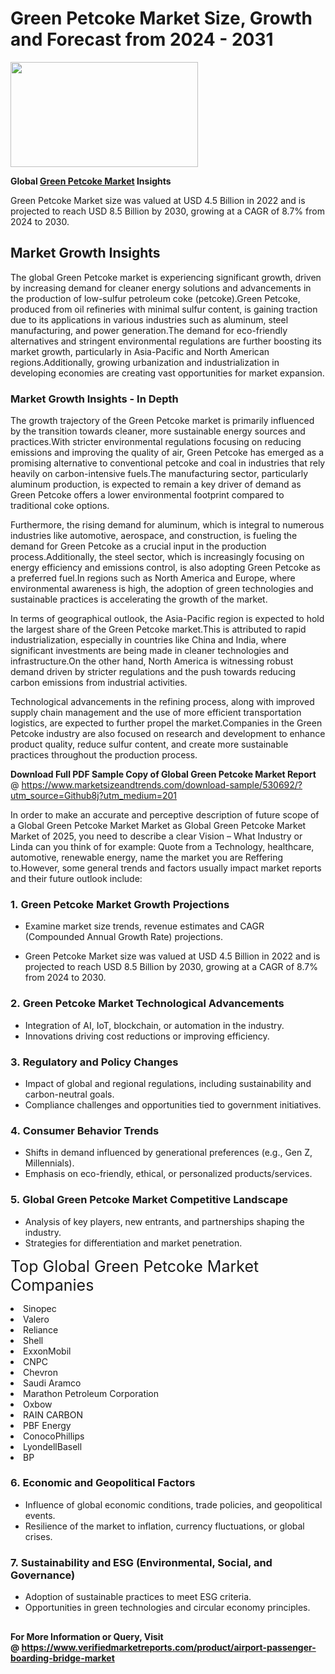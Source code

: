 <H1>Green Petcoke Market Size, Growth and Forecast from 2024 - 2031</H1><img class="aligncenter size-medium wp-image-584254" src="https://thirdeyenews.in/wp-content/uploads/2024/09/Global-Market-Research-300x168.jpeg" alt="" width="300" height="168" /><p><strong>Global&nbsp;<a href="https://www.marketsizeandtrends.com/download-sample/530692/?utm_source=Github8j?utm_medium=201">Green Petcoke Market</a> Insights</strong></p><p>Green Petcoke Market size was valued at USD 4.5 Billion in 2022 and is projected to reach USD 8.5 Billion by 2030, growing at a CAGR of 8.7% from 2024 to 2030.</p><p><h2>Market Growth Insights</h2> <p>The global Green Petcoke market is experiencing significant growth, driven by increasing demand for cleaner energy solutions and advancements in the production of low-sulfur petroleum coke (petcoke).Green Petcoke, produced from oil refineries with minimal sulfur content, is gaining traction due to its applications in various industries such as aluminum, steel manufacturing, and power generation.The demand for eco-friendly alternatives and stringent environmental regulations are further boosting its market growth, particularly in Asia-Pacific and North American regions.Additionally, growing urbanization and industrialization in developing economies are creating vast opportunities for market expansion.</p> <h3>Market Growth Insights - In Depth</h3> <p>The growth trajectory of the Green Petcoke market is primarily influenced by the transition towards cleaner, more sustainable energy sources and practices.With stricter environmental regulations focusing on reducing emissions and improving the quality of air, Green Petcoke has emerged as a promising alternative to conventional petcoke and coal in industries that rely heavily on carbon-intensive fuels.The manufacturing sector, particularly aluminum production, is expected to remain a key driver of demand as Green Petcoke offers a lower environmental footprint compared to traditional coke options.</p> <p>Furthermore, the rising demand for aluminum, which is integral to numerous industries like automotive, aerospace, and construction, is fueling the demand for Green Petcoke as a crucial input in the production process.Additionally, the steel sector, which is increasingly focusing on energy efficiency and emissions control, is also adopting Green Petcoke as a preferred fuel.In regions such as North America and Europe, where environmental awareness is high, the adoption of green technologies and sustainable practices is accelerating the growth of the market.</p> <p>In terms of geographical outlook, the Asia-Pacific region is expected to hold the largest share of the Green Petcoke market.This is attributed to rapid industrialization, especially in countries like China and India, where significant investments are being made in cleaner technologies and infrastructure.On the other hand, North America is witnessing robust demand driven by stricter regulations and the push towards reducing carbon emissions from industrial activities.</p> <p>Technological advancements in the refining process, along with improved supply chain management and the use of more efficient transportation logistics, are expected to further propel the market.Companies in the Green Petcoke industry are also focused on research and development to enhance product quality, reduce sulfur content, and create more sustainable practices throughout the production process.</p> <p><span class=""><strong>Download Full PDF Sample Copy of Global Green Petcoke Market Report</strong> @ <a href="https://www.marketsizeandtrends.com/download-sample/530692/?utm_source=Github8j?utm_medium=201" target="_blank">https://www.marketsizeandtrends.com/download-sample/530692/?utm_source=Github8j?utm_medium=201</a></span></p><p>In order to make an accurate and perceptive description of future scope of a Global&nbsp;Green Petcoke Market Market as Global&nbsp;Green Petcoke Market Market of 2025, you need to describe a clear Vision &ndash; What Industry or Linda can you think of for example: Quote from a Technology, healthcare, automotive, renewable energy, name the market you are Reffering to.However, some general trends and factors usually impact market reports and their future outlook include:</p><h3>1.&nbsp;<strong>Green Petcoke Market Growth Projections</strong></h3><ul><li>Examine market size trends, revenue estimates and CAGR (Compounded Annual Growth Rate) projections.</li><li><p>Green Petcoke Market size was valued at USD 4.5 Billion in 2022 and is projected to reach USD 8.5 Billion by 2030, growing at a CAGR of 8.7% from 2024 to 2030.</p></li></ul><h3>2.&nbsp;<strong>Green Petcoke Market Technological Advancements</strong></h3><ul><li>Integration of AI, IoT, blockchain, or automation in the industry.</li><li>Innovations driving cost reductions or improving efficiency.</li></ul><h3>3.&nbsp;<strong>Regulatory and Policy Changes</strong></h3><ul><li>Impact of global and regional regulations, including sustainability and carbon-neutral goals.</li><li>Compliance challenges and opportunities tied to government initiatives.</li></ul><h3>4.&nbsp;<strong>Consumer Behavior Trends</strong></h3><ul><li>Shifts in demand influenced by generational preferences (e.g., Gen Z, Millennials).</li><li>Emphasis on eco-friendly, ethical, or personalized products/services.</li></ul><h3>5.&nbsp;<strong>Global Green Petcoke Market Competitive Landscape</strong></h3><ul><li>Analysis of key players, new entrants, and partnerships shaping the industry.</li><li>Strategies for differentiation and market penetration.</li></ul><p data-pm-slice="1 1 []"><span style="color: inherit; font-family: inherit; font-size: 25px;">Top Global Green Petcoke Market Companies</span></p><div class="" data-test-id=""><p><li>Sinopec</li><li> Valero</li><li> Reliance</li><li> Shell</li><li> ExxonMobil</li><li> CNPC</li><li> Chevron</li><li> Saudi Aramco</li><li> Marathon Petroleum Corporation</li><li> Oxbow</li><li> RAIN CARBON</li><li> PBF Energy</li><li> ConocoPhillips</li><li> LyondellBasell</li><li> BP</li></p></div><h3>6.&nbsp;<strong>Economic and Geopolitical Factors</strong></h3><ul><li>Influence of global economic conditions, trade policies, and geopolitical events.</li><li>Resilience of the market to inflation, currency fluctuations, or global crises.</li></ul><h3>7.&nbsp;<strong>Sustainability and ESG (Environmental, Social, and Governance)</strong></h3><ul><li>Adoption of sustainable practices to meet ESG criteria.</li><li>Opportunities in green technologies and circular economy principles.</li></ul><h2><strong style="font-size: 14px;">For More Information or Query, Visit @&nbsp;</strong><a style="background-color: #ffffff; font-size: 14px;" href="https://www.marketsizeandtrends.com/report/green-petcoke-market/" target="_blank">https://www.verifiedmarketreports.com/product/airport-passenger-boarding-bridge-market</a></h2>